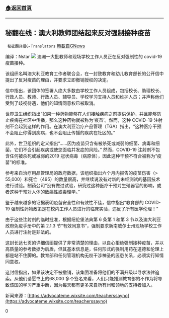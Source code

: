 ###  [:house:返回首頁](https://github.com/ourhimalayas/txt)
---


## 秘翻在线：澳大利教师团结起来反对强制接种疫苗
` 秘密翻译组G-Translators` [轉載自GNews](https://gnews.org/zh-hans/1524610/)

编译：Nstar
![](https://assets.gnews.org/wp-content/uploads/2021/09/Screenshot-2021-09-11-032003.jpg)
澳洲一大批教师和现场学校工作人员正在反对强制性的 covid-19 疫苗接种。

该组织名叫澳大利亚教育工作者联合会，在一封致教育和幼儿教育部长的公开信中提出了反对疫苗的理由，并要求立即撤销授权的决定。

信中指出，该团体的签署人绝大多数由学校工作人员组成，包括校长、助理校长、行政人员、教师、行政人员、辅导员、学校学习支持人员和维护人员；并声称他们受到了歧视待遇，他们的知情同意权已被取消。

世界卫生组织指出“如果一种药物能够在人们接触疾病之前提供保护，并且能够防止疾病在社区中传播，那么这种药物就被称为‘疫苗’。然而，这种 COVID-19 注射剂不会起到这样的作用。在澳大利亚治疗产品管理（TGA）指出，“这种医疗干预不会阻止你得到疾病，也不会阻止传播的疾病在社区的。”

此外，世卫组织的定义指出“……因为疫苗只含有被杀死或减弱的细菌、病毒和细菌，它们不会引起疾病或使您面临并发症的风险。” 然而，COVID-19 注射剂不包含任何被杀死或减弱的2019 冠状病毒（病原体），因此这种干预不符合被称为“疫苗”的标准。

参考来自治疗用品管理局的政府数据，该组织指出六个月内报告的疫苗伤害（&gt; 55,000）和死亡（495）的数量很高，并继续说没有对新的未经测试的基因技术进行试验。制药公司“没有做过试验，研究过这种医疗干预对生殖器官的影响，或者这种干预对人体的致癌性或毒理学。”

鉴于越来越多的证据表明疫苗安全性和有效性不佳，信中指出“教育部的 COVID-19 强制性药物政策是在校内工作人员进行的临床实验，违反了所有医学伦理！”

由于这些注射剂的临时批准，根据纽伦堡法典第 6 条第 1 和第 3 节以及澳大利亚政府免疫手册中的第 2.1.3 节“有效同意书”，强制要求新南威尔士州现场学校工作人员进行注射是非法的。

这封长达七页的详细信函提供了非常清楚的理由，以良心拒绝强制接种疫苗，并以高质量的参考数据为后盾，但其基本信息是，任何形式的强制用药在道德和伦理上都是站不住脚的。教育部和任何管理机构无权干涉神圣的医患关系，必须实行知情同意权。

这封信指出，如果该决定不被撤销，该集团准备将他们的不满升级以寻求法律追索。从他们请愿书上的68,000 多个签名来看，人们只能推测教育部的不作为将导致该国的学习严重中断，因为每天都有更多来自所有州和领地的支持者加入。

新闻来源：[https://advocateme.wixsite.com/teacherssayno](https://advocateme.wixsite.com/teacherssayno)

0
